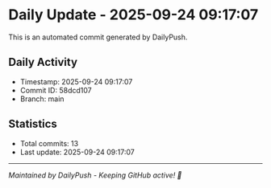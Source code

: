 # Daily Update - 2025-09-24 09:17:07

This is an automated commit generated by DailyPush.

## Daily Activity
- Timestamp: 2025-09-24 09:17:07
- Commit ID: 58dcd107
- Branch: main

## Statistics
- Total commits: 13
- Last update: 2025-09-24 09:17:07

---
*Maintained by DailyPush - Keeping GitHub active! 🚀*
